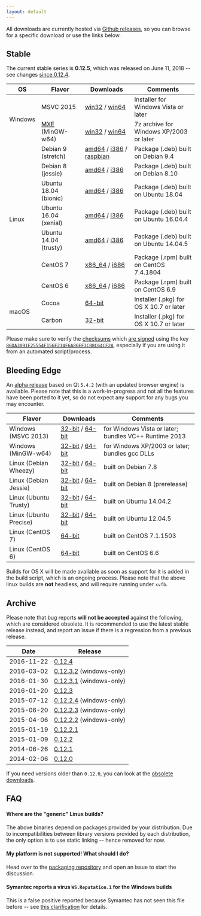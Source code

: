 ```yaml
---
layout: default
---
```


All downloads are currently hosted via [Github releases](https://downloads.wkhtmltopdf.org), so you can browse for a specific download or use the links below.

## Stable

The current stable series is **0.12.5**, which was released on June 11, 2018 -- see changes [since 0.12.4](https://downloads.wkhtmltopdf.org/0.12/0.12.5/).

<table>
    <thead>
        <tr>
            <th>OS</th>
            <th>Flavor</th>
            <th>Downloads</th>
            <th>Comments</th>
        </tr>
    </thead>
    <tbody>
        <tr>
            <td rowspan="2">Windows</td>
            <td>MSVC 2015</td>
            <td>
                <a href="https://downloads.wkhtmltopdf.org/0.12/0.12.5/wkhtmltox-0.12.5-1.msvc2015-win32.exe">win32</a>
                /
                <a href="https://downloads.wkhtmltopdf.org/0.12/0.12.5/wkhtmltox-0.12.5-1.msvc2015-win64.exe">win64</a>
            </td>
            <td>Installer for Windows Vista or later</td>
        </tr>
        <tr>
            <td><a href="http://mxe.cc">MXE</a> (MinGW-w64)</td>
            <td>
                <a href="https://downloads.wkhtmltopdf.org/0.12/0.12.5/wkhtmltox-0.12.5-1.mxe-cross-win32.7z">win32</a>
                /
                <a href="https://downloads.wkhtmltopdf.org/0.12/0.12.5/wkhtmltox-0.12.5-1.mxe-cross-win64.7z">win64</a>
            </td>
            <td>7z archive for Windows XP/2003 or later</td>
        </tr>
        <tr>
            <td rowspan="7">Linux</td>
            <td>Debian 9 (stretch)</td>
            <td>
                <a href="https://downloads.wkhtmltopdf.org/0.12/0.12.5/wkhtmltox_0.12.5-1.stretch_amd64.deb">amd64</a>
                /
                <a href="https://downloads.wkhtmltopdf.org/0.12/0.12.5/wkhtmltox_0.12.5-1.stretch_i386.deb">i386</a>
                /
                <a href="https://downloads.wkhtmltopdf.org/0.12/0.12.5/wkhtmltox_0.12.5-1.raspbian.stretch_armhf.deb">raspbian</a>
            </td>
            <td>Package (.deb) built on Debian 9.4</td>
        </tr>
        <tr>
            <td>Debian 8 (jessie)</td>
            <td>
                <a href="https://downloads.wkhtmltopdf.org/0.12/0.12.5/wkhtmltox_0.12.5-1.jessie_amd64.deb">amd64</a>
                /
                <a href="https://downloads.wkhtmltopdf.org/0.12/0.12.5/wkhtmltox_0.12.5-1.jessie_i386.deb">i386</a>
            </td>
            <td>Package (.deb) built on Debian 8.10</td>
        </tr>
        <tr>
            <td>Ubuntu 18.04 (bionic)</td>
            <td>
                <a href="https://downloads.wkhtmltopdf.org/0.12/0.12.5/wkhtmltox_0.12.5-1.bionic_amd64.deb">amd64</a>
                /
                <a href="https://downloads.wkhtmltopdf.org/0.12/0.12.5/wkhtmltox_0.12.5-1.bionic_i386.deb">i386</a>
            </td>
            <td>Package (.deb) built on Ubuntu 18.04</td>
        </tr>
        <tr>
            <td>Ubuntu 16.04 (xenial)</td>
            <td>
                <a href="https://downloads.wkhtmltopdf.org/0.12/0.12.5/wkhtmltox_0.12.5-1.xenial_amd64.deb">amd64</a>
                /
                <a href="https://downloads.wkhtmltopdf.org/0.12/0.12.5/wkhtmltox_0.12.5-1.xenial_i386.deb">i386</a>
            </td>
            <td>Package (.deb) built on Ubuntu 16.04.4</td>
        </tr>
        <tr>
            <td>Ubuntu 14.04 (trusty)</td>
            <td>
                <a href="https://downloads.wkhtmltopdf.org/0.12/0.12.5/wkhtmltox_0.12.5-1.trusty_amd64.deb">amd64</a>
                /
                <a href="https://downloads.wkhtmltopdf.org/0.12/0.12.5/wkhtmltox_0.12.5-1.trusty_i386.deb">i386</a>
            </td>
            <td>Package (.deb) built on Ubuntu 14.04.5</td>
        </tr>
        <tr>
            <td>CentOS 7</td>
            <td>
                <a href="https://downloads.wkhtmltopdf.org/0.12/0.12.5/wkhtmltox-0.12.5-1.centos7.x86_64.rpm">x86_64</a>
                /
                <a href="https://downloads.wkhtmltopdf.org/0.12/0.12.5/wkhtmltox-0.12.5-1.centos7.i686.rpm">i686</a>
            </td>
            <td>Package (.rpm) built on CentOS 7.4.1804</td>
        </tr>
        <tr>
            <td>CentOS 6</td>
            <td>
                <a href="https://downloads.wkhtmltopdf.org/0.12/0.12.5/wkhtmltox-0.12.5-1.centos6.x86_64.rpm">x86_64</a>
                /
                <a href="https://downloads.wkhtmltopdf.org/0.12/0.12.5/wkhtmltox-0.12.5-1.centos6.i686.rpm">i686</a>
            </td>
            <td>Package (.rpm) built on CentOS 6.9</td>
        </tr>
        <tr>
            <td rowspan="2">macOS</td>
            <td>Cocoa</td>
            <td>
                <a href="https://downloads.wkhtmltopdf.org/0.12/0.12.5/wkhtmltox-0.12.5-1.macos-cocoa.pkg">64-bit</a>
            </td>
            <td>Installer (.pkg) for OS X 10.7 or later</td>
        </tr>
        <tr>
            <td>Carbon</td>
            <td>
                <a href="https://downloads.wkhtmltopdf.org/0.12/0.12.5/wkhtmltox-0.12.5-1.macos-carbon.pkg">32-bit</a>
            </td>
            <td>Installer (.pkg) for OS X 10.7 or later</td>
        </tr>
    </tbody>
</table>

Please make sure to verify the [checksums](https://downloads.wkhtmltopdf.org/0.12/0.12.5/SHA256SUMS) which [are signed](https://downloads.wkhtmltopdf.org/0.12/0.12.5/SHA256SUMS.asc) using the key [`86DA3091E25554F156F214F6A86EF3CB8C64CF2A`](https://pgp.mit.edu/pks/lookup?search=ashish+kulkarni+open+source&op=vindex), especially if you are using it from an automated script/process.

## Bleeding Edge

An [alpha release](https://github.com/wkhtmltopdf/wkhtmltopdf/blob/0.13/README.md#013-alpha) based on Qt `5.4.2` (with an updated browser engine) is available. Please note that this is a work-in-progress and not all the features have been ported to it yet, so do not expect any support for any bugs you may encounter.

Flavor                | Downloads                                                                                                                                                                                                                                                   | Comments
---------             | ---------                                                                                                                                                                                                                                                   | --------
Windows (MSVC 2013)   | [32-bit](https://bitbucket.org/wkhtmltopdf/wkhtmltopdf/downloads/wkhtmltox-0.13.0-alpha-7b36694_msvc2013-win32.exe)         /    [64-bit](https://bitbucket.org/wkhtmltopdf/wkhtmltopdf/downloads/wkhtmltox-0.13.0-alpha-7b36694_msvc2013-win64.exe)        | for Windows Vista or later; bundles VC++ Runtime 2013
Windows (MinGW-w64)   | [32-bit](https://bitbucket.org/wkhtmltopdf/wkhtmltopdf/downloads/wkhtmltox-0.13.0-alpha-7b36694_mingw-w64-cross-win32.exe)  /    [64-bit](https://bitbucket.org/wkhtmltopdf/wkhtmltopdf/downloads/wkhtmltox-0.13.0-alpha-7b36694_mingw-w64-cross-win64.exe) | for Windows XP/2003 or later; bundles gcc DLLs
Linux (Debian Wheezy) | [32-bit](https://bitbucket.org/wkhtmltopdf/wkhtmltopdf/downloads/wkhtmltox-0.13.0-alpha-7b36694_linux-wheezy-i386.deb)      /    [64-bit](https://bitbucket.org/wkhtmltopdf/wkhtmltopdf/downloads/wkhtmltox-0.13.0-alpha-7b36694_linux-wheezy-amd64.deb)    | built on Debian 7.8
Linux (Debian Jessie) | [32-bit](https://bitbucket.org/wkhtmltopdf/wkhtmltopdf/downloads/wkhtmltox-0.13.0-alpha-7b36694_linux-jessie-i386.deb)      /    [64-bit](https://bitbucket.org/wkhtmltopdf/wkhtmltopdf/downloads/wkhtmltox-0.13.0-alpha-7b36694_linux-jessie-amd64.deb)    | built on Debian 8 (prerelease)
Linux (Ubuntu Trusty) | [32-bit](https://bitbucket.org/wkhtmltopdf/wkhtmltopdf/downloads/wkhtmltox-0.13.0-alpha-7b36694_linux-trusty-i386.deb)      /    [64-bit](https://bitbucket.org/wkhtmltopdf/wkhtmltopdf/downloads/wkhtmltox-0.13.0-alpha-7b36694_linux-trusty-amd64.deb)    | built on Ubuntu 14.04.2
Linux (Ubuntu Precise)| [32-bit](https://bitbucket.org/wkhtmltopdf/wkhtmltopdf/downloads/wkhtmltox-0.13.0-alpha-7b36694_linux-precise-i386.deb)     /    [64-bit](https://bitbucket.org/wkhtmltopdf/wkhtmltopdf/downloads/wkhtmltox-0.13.0-alpha-7b36694_linux-precise-amd64.deb)   | built on Ubuntu 12.04.5
Linux (CentOS 7)      | [64-bit](https://bitbucket.org/wkhtmltopdf/wkhtmltopdf/downloads/wkhtmltox-0.13.0-alpha-7b36694_linux-centos7-amd64.rpm)                                                                                                                                    | built on CentOS 7.1.1503
Linux (CentOS 6)      | [64-bit](https://bitbucket.org/wkhtmltopdf/wkhtmltopdf/downloads/wkhtmltox-0.13.0-alpha-7b36694_linux-centos6-amd64.rpm)                                                                                                                                    | built on CentOS 6.6

Builds for OS X will be made available as soon as support for it is added in the build script, which is an ongoing process. Please note that the above linux builds are **not** headless, and will require running under `xvfb`.

## Archive

Please note that bug reports **will not be accepted** against the following, which are considered obsolete. It is recommended to use the latest stable release instead, and report an issue if there is a regression from a previous release.

Date       | Release
----       | -------
2016-11-22 | [0.12.4](https://downloads.wkhtmltopdf.org/0.12/0.12.4/)
2016-03-02 | [0.12.3.2](https://downloads.wkhtmltopdf.org/0.12/0.12.3.2/) (windows-only)
2016-01-30 | [0.12.3.1](https://downloads.wkhtmltopdf.org/0.12/0.12.3.1/) (windows-only)
2016-01-20 | [0.12.3](https://downloads.wkhtmltopdf.org/0.12/0.12.3/)
2015-07-12 | [0.12.2.4](https://downloads.wkhtmltopdf.org/0.12/0.12.2.4/) (windows-only)
2015-06-20 | [0.12.2.3](https://downloads.wkhtmltopdf.org/0.12/0.12.2.3/) (windows-only)
2015-04-06 | [0.12.2.2](https://downloads.wkhtmltopdf.org/0.12/0.12.2.2/) (windows-only)
2015-01-19 | [0.12.2.1](https://downloads.wkhtmltopdf.org/0.12/0.12.2.1/)
2015-01-09 | [0.12.2](https://downloads.wkhtmltopdf.org/0.12/0.12.2/)
2014-06-26 | [0.12.1](https://downloads.wkhtmltopdf.org/0.12/0.12.1/)
2014-02-06 | [0.12.0](https://downloads.wkhtmltopdf.org/0.12/0.12.0/)

If you need versions older than `0.12.0`, you can look at the [obsolete downloads](https://github.com/wkhtmltopdf/obsolete-downloads/blob/master/README.md).

## FAQ

#### Where are the "generic" Linux builds?

The above binaries depend on packages provided by your distribution. Due to incompatibilities between library versions provided by each distribution, the only option is to use static linking -- hence removed for now.

#### My platform is not supported! What should I do?

Head over to the [packaging repository](https://github.com/wkhtmltopdf/packaging) and open an issue to start the discussion.

#### Symantec reports a virus `WS.Reputation.1` for the Windows builds

This is a false positive reported because Symantec has not seen this file before -- see [this clarification](http://community.norton.com/forums/clarification-wsreputation1-detection) for details.
